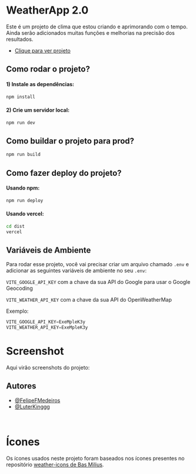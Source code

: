 # WeatherApp 2.0
Este é um projeto de clima que estou criando e aprimorando com o tempo.
<br/>
Ainda serão adicionados muitas funções e melhorias na precisão dos resultados.
- [Clique para ver projeto](https://weatherapp-felipefmedeiros.vercel.app/)


## Como rodar o projeto?

#### 1) Instale as dependências:
```bash
npm install
```

#### 2) Crie um servidor local:
```bash
npm run dev
```

## Como buildar o projeto para prod?
```bash
npm run build 
```

## Como fazer deploy do projeto?

#### Usando npm:
```bash
npm run deploy
```

#### Usando vercel:
```bash
cd dist
vercel
```

## Variáveis de Ambiente
Para rodar esse projeto, você vai precisar criar um arquivo chamado `.env` e adicionar as seguintes variáveis de ambiente no seu `.env`:

`VITE_GOOGLE_API_KEY` com a chave da sua API do Google para usar o Google Geocoding

`VITE_WEATHER_API_KEY` com a chave da sua API do OpenWeatherMap

Exemplo:
```js
VITE_GOOGLE_API_KEY=ExeMpleK3y
VITE_WEATHER_API_KEY=ExeMpleK3y
```

# Screenshot
Aqui virão screenshots do projeto:

## Autores

- [@FelipeFMedeiros](https://www.github.com/felipefmedeiros)
- [@LuterKinggg](https://github.com/LuterKinggg)

<br/>

# Ícones
Os ícones usados neste projeto foram baseados nos ícones presentes no repositório [weather-icons de Bas Milius](https://github.com/basmilius/weather-icons/tree/dev).
